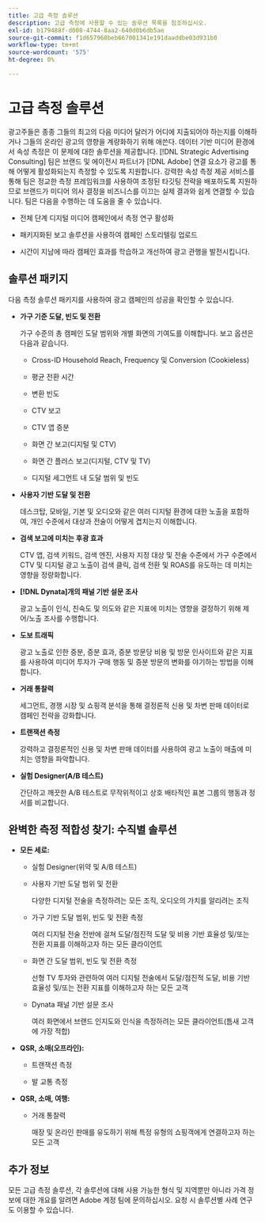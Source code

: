 ```yaml
---
title: 고급 측정 솔루션
description: 고급 측정에 사용할 수 있는 솔루션 목록을 참조하십시오.
exl-id: b179488f-d008-4744-8aa2-640d0b6db5ae
source-git-commit: f1d657960beb667001341e191daaddbe03d931b0
workflow-type: tm+mt
source-wordcount: '575'
ht-degree: 0%

---
```


# 고급 측정 솔루션

광고주들은 종종 그들의 최고의 다음 미디어 달러가 어디에 지출되어야 하는지를 이해하거나 그들의 온라인 광고의 영향을 계량화하기 위해 애쓴다. 데이터 기반 미디어 환경에서 속성 측정은 이 문제에 대한 솔루션을 제공합니다. [!DNL Strategic Advertising Consulting] 팀은 브랜드 및 에이전시 파트너가 [!DNL Adobe] 연결 요소가 광고를 통해 어떻게 활성화되는지 측정할 수 있도록 지원합니다. 강력한 속성 측정 제공 서비스를 통해 팀은 정교한 측정 프레임워크를 사용하여 조정된 타깃팅 전략을 배포하도록 지원하므로 브랜드가 미디어 의사 결정을 비즈니스를 이끄는 실제 결과와 쉽게 연결할 수 있습니다. 팀은 다음을 수행하는 데 도움을 줄 수 있습니다.

* 전체 단계 디지털 미디어 캠페인에서 측정 연구 활성화

* 패키지화된 보고 솔루션을 사용하여 캠페인 스토리텔링 업로드

* 시간이 지남에 따라 캠페인 효과를 학습하고 개선하여 광고 관행을 발전시킵니다.

## 솔루션 패키지

다음 측정 솔루션 패키지를 사용하여 광고 캠페인의 성공을 확인할 수 있습니다.

* **가구 기준 도달, 빈도 및 전환**

  가구 수준의 총 캠페인 도달 범위와 개별 화면의 기여도를 이해합니다. 보고 옵션은 다음과 같습니다.

   * Cross-ID Household Reach, Frequency 및 Conversion (Cookieless)

     <!-- Hide for now * Quantify unique/incremental reach, overlap, and conversions at a household level by cookieless ID type (RampID, ID5) across multiple environments, including connected TV (CTV) and digital (desktop, mobile, native, and audio). -->

     <!-- Hide for now * Prove the effectiveness of testing cookieless IDs in finding incremental reach relative to cookie-based segments. -->

   * 평균 전환 시간

   * 변환 빈도

   * CTV 보고

   * CTV 앱 증분

   * 화면 간 보고(디지털 및 CTV)

   * 화면 간 플러스 보고(디지털, CTV 및 TV)

   * 디지털 세그먼트 내 도달 범위 및 빈도

* **사용자 기반 도달 및 전환**

  데스크탑, 모바일, 기본 및 오디오와 같은 여러 디지털 환경에 대한 노출을 포함하여, 개인 수준에서 대상과 전술이 어떻게 겹치는지 이해합니다.

  <!-- Hide for now * **Cross-ID People-Based Reach**

      Quantify the unique reach and overlap between cookies and RampIDs, as well as the cost per metric by ID type. Prove the effectiveness of testing RampIDs in finding incremental reach relative to cookie-based segments across multiple digital environments, such as desktop, mobile, native, and audio. -->

* **검색 보고에 미치는 후광 효과**

  CTV 앱, 검색 키워드, 검색 엔진, 사용자 지정 대상 및 전술 수준에서 가구 수준에서 CTV 및 디지털 광고 노출이 검색 클릭, 검색 전환 및 ROAS를 유도하는 데 미치는 영향을 정량화합니다.


* **[!DNL Dynata]개의 패널 기반 설문 조사**

  광고 노출이 인식, 친숙도 및 의도와 같은 지표에 미치는 영향을 결정하기 위해 제어/노출 조사를 수행합니다.

* **도보 트래픽**

  광고 노출로 인한 증분, 증분 효과, 증분 방문당 비용 및 방문 인사이트와 같은 지표를 사용하여 미디어 투자가 구매 행동 및 증분 방문의 변화를 야기하는 방법을 이해합니다.

* **거래 통찰력**

  세그먼트, 경쟁 시장 및 쇼핑객 분석을 통해 결정론적 신용 및 차변 판매 데이터로 캠페인 전략을 강화합니다.

* **트랜잭션 측정**

  강력하고 결정론적인 신용 및 차변 판매 데이터를 사용하여 광고 노출이 매출에 미치는 영향을 파악합니다.

* **실험 Designer(A/B 테스트)**

  간단하고 깨끗한 A/B 테스트로 무작위적이고 상호 배타적인 표본 그룹의 행동과 정서를 비교합니다.

## 완벽한 측정 적합성 찾기: 수직별 솔루션

* **모든 세로:**

   * 실험 Designer(위약 및 A/B 테스트)

   * 사용자 기반 도달 범위 및 전환

     다양한 디지털 전술을 측정하려는 모든 조직, 오디오의 가치를 알리려는 조직

   * 가구 기반 도달 범위, 빈도 및 전환 측정

     여러 디지털 전술 전반에 걸쳐 도달/점진적 도달 및 비용 기반 효율성 및/또는 전환 지표를 이해하고자 하는 모든 클라이언트

   * 화면 간 도달 범위, 빈도 및 전환 측정

     선형 TV 투자와 관련하여 여러 디지털 전술에서 도달/점진적 도달, 비용 기반 효율성 및/또는 전환 지표를 이해하고자 하는 모든 고객

   * Dynata 패널 기반 설문 조사

     여러 화면에서 브랜드 인지도와 인식을 측정하려는 모든 클라이언트(틈새 고객에 가장 적합)

* **QSR, 소매(오프라인):**

   * 트랜잭션 측정

   * 발 교통 측정

* **QSR, 소매, 여행:**

   * 거래 통찰력

     매장 및 온라인 판매를 유도하기 위해 특정 유형의 쇼핑객에게 연결하고자 하는 모든 고객

## 추가 정보

모든 고급 측정 솔루션, 각 솔루션에 대해 사용 가능한 형식 및 지역뿐만 아니라 가격 정보에 대한 개요를 알려면 Adobe 계정 팀에 문의하십시오. 요청 시 솔루션별 사례 연구도 이용할 수 있습니다.
